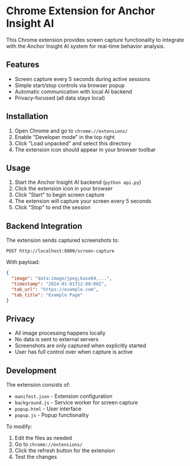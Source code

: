 # Chrome Extension for Anchor Insight AI

This Chrome extension provides screen capture functionality to integrate with the Anchor Insight AI system for real-time behavior analysis.

## Features

- Screen capture every 5 seconds during active sessions
- Simple start/stop controls via browser popup
- Automatic communication with local AI backend
- Privacy-focused (all data stays local)

## Installation

1. Open Chrome and go to `chrome://extensions/`
2. Enable "Developer mode" in the top right
3. Click "Load unpacked" and select this directory
4. The extension icon should appear in your browser toolbar

## Usage

1. Start the Anchor Insight AI backend (`python api.py`)
2. Click the extension icon in your browser
3. Click "Start" to begin screen capture
4. The extension will capture your screen every 5 seconds
5. Click "Stop" to end the session

## Backend Integration

The extension sends captured screenshots to:
```
POST http://localhost:8000/screen-capture
```

With payload:
```json
{
  "image": "data:image/jpeg;base64,...",
  "timestamp": "2024-01-01T12:00:00Z",
  "tab_url": "https://example.com",
  "tab_title": "Example Page"
}
```

## Privacy

- All image processing happens locally
- No data is sent to external servers
- Screenshots are only captured when explicitly started
- User has full control over when capture is active

## Development

The extension consists of:
- `manifest.json` - Extension configuration
- `background.js` - Service worker for screen capture
- `popup.html` - User interface
- `popup.js` - Popup functionality

To modify:
1. Edit the files as needed
2. Go to `chrome://extensions/`
3. Click the refresh button for the extension
4. Test the changes